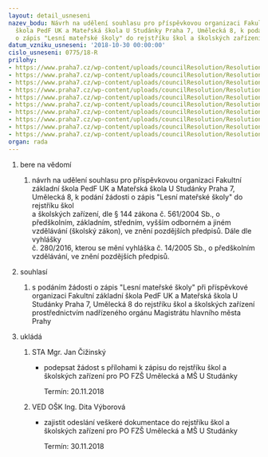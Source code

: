 ```yaml
---
layout: detail_usneseni
nazev_bodu: Návrh na udělení souhlasu pro příspěvkovou organizaci Fakultní základní
  škola PedF UK a Mateřská škola U Studánky Praha 7, Umělecká 8, k podání žádosti
  o zápis "Lesní mateřské školy" do rejstříku škol a školských zařízení
datum_vzniku_usneseni: '2018-10-30 00:00:00'
cislo_usneseni: 0775/18-R
prilohy:
- https://www.praha7.cz/wp-content/uploads/councilResolution/Resolutions/30320/export/1Duvodovazprava~402387.doc
- https://www.praha7.cz/wp-content/uploads/councilResolution/Resolutions/30320/export/2ZrizovacilistinaFZSUmelecka~402386.pdf
- https://www.praha7.cz/wp-content/uploads/councilResolution/Resolutions/30320/export/3Dodatekc1kZLFZSUmelecka~402385.pdf
- https://www.praha7.cz/wp-content/uploads/councilResolution/Resolutions/30320/export/4Usnesenic004617Z~402384.pdf
- https://www.praha7.cz/wp-content/uploads/councilResolution/Resolutions/30320/export/5ZadostdoRejstrikuskolaSZ~402383.doc
- https://www.praha7.cz/wp-content/uploads/councilResolution/Resolutions/30320/export/6PrilohakzadostiA~402381.doc
- https://www.praha7.cz/wp-content/uploads/councilResolution/Resolutions/30320/export/7PrilohakzadostiB~402380.doc
- https://www.praha7.cz/wp-content/uploads/councilResolution/Resolutions/30320/export/8SmlouvaovypujcceZSaMSUStudanky~402379.pdf
- https://www.praha7.cz/wp-content/uploads/councilResolution/Resolutions/30320/export/9Smlouvaopodnajmu~402378.pdf
- https://www.praha7.cz/wp-content/uploads/councilResolution/Resolutions/30320/export/export~402580.pdf
organ: rada
---
```

<ol class="urzList_view" id="urzList">
<li id="" class="urzClass1"><span name="1">bere na vědomí</span> 
<ol class="urzOlClass">
<li id="" class="urzClass2" style="TEXT-ALIGN: left"><span><p>návrh na udělení souhlasu pro příspěvkovou organizaci Fakultní základní škola PedF UK a Mateřská škola U Studánky Praha 7, Umělecká 8, k podání žádosti o zápis "Lesní&nbsp;mateřské školy"&nbsp;do rejstříku škol <br>a školských zařízení, dle § 144 zákona č. 561/2004 Sb., o předškolním, základním, středním, vyšším odborném a jiném vzdělávání (školský zákon), ve znění pozdějších předpisů. Dále dle vyhlášky <br>č. 280/2016,&nbsp;kterou se mění vyhláška č. 14/2005 Sb., o předškolním vzdělávání, ve znění pozdějších předpisů.</p></span></li></ol></li>

<li id="" class="urzClass1"><span name="26">souhlasí</span> 
<ol class="urzOlClass" id="">
<li id="" class="urzClass2" style="TEXT-ALIGN: left"><span><p>s podáním žádosti o zápis "Lesní&nbsp;mateřské školy"&nbsp;při příspěvkové organizaci Fakultní základní škola PedF UK a Mateřská škola U Studánky Praha 7, Umělecká 8 do rejstříku škol a školských zařízení prostřednictvím nadřízeného orgánu Magistrátu hlavního města Prahy</p></span></li></ol></li><li class="urzClass1" id="urzUkoly"><span name="1">ukládá</span><ol class="urzOlClass"><li class="urzClass2"><span><p>STA Mgr. Jan Čižinský</p></span><ul class="urzUlClass"><li class="urzClass3"><span><p>podepsat žádost s přílohami k zápisu do rejstříku škol a školských zařízení pro PO FZŠ Umělecká a MŠ U Studánky</p></span><span class="urzUkolTermin">  Termín:&nbsp;20.11.2018</span></li></ul></li><li class="urzClass2"><span><p>VED OŠK Ing. Dita Výborová</p></span><ul class="urzUlClass"><li class="urzClass3"><span><p>zajistit odeslání veškeré dokumentace do rejstříku škol a školských zařízení pro PO FZŠ Umělecká a MŠ U Studánky</p></span><span class="urzUkolTermin">  Termín:&nbsp;30.11.2018</span></li></ul></li></ol></li>

</ol>